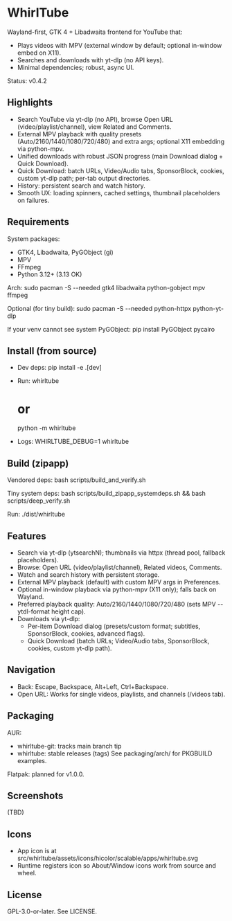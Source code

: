 # WhirlTube

Wayland-first, GTK 4 + Libadwaita frontend for YouTube that:
- Plays videos with MPV (external window by default; optional in-window embed on X11).
- Searches and downloads with yt-dlp (no API keys).
- Minimal dependencies; robust, async UI.

Status: v0.4.2

## Highlights
- Search YouTube via yt-dlp (no API), browse Open URL (video/playlist/channel), view Related and Comments.
- External MPV playback with quality presets (Auto/2160/1440/1080/720/480) and extra args; optional X11 embedding via python-mpv.
- Unified downloads with robust JSON progress (main Download dialog + Quick Download).
- Quick Download: batch URLs, Video/Audio tabs, SponsorBlock, cookies, custom yt-dlp path; per-tab output directories.
- History: persistent search and watch history.
- Smooth UX: loading spinners, cached settings, thumbnail placeholders on failures.

## Requirements
System packages:
- GTK4, Libadwaita, PyGObject (gi)
- MPV
- FFmpeg
- Python 3.12+ (3.13 OK)

Arch:
  sudo pacman -S --needed gtk4 libadwaita python-gobject mpv ffmpeg

Optional (for tiny build):
  sudo pacman -S --needed python-httpx python-yt-dlp

If your venv cannot see system PyGObject:
  pip install PyGObject pycairo

## Install (from source)
- Dev deps:
  pip install -e .[dev]

- Run:
  whirltube
  # or
  python -m whirltube

- Logs:
  WHIRLTUBE_DEBUG=1 whirltube

## Build (zipapp)
Vendored deps:
  bash scripts/build_and_verify.sh

Tiny system deps:
  bash scripts/build_zipapp_systemdeps.sh && bash scripts/deep_verify.sh

Run:
  ./dist/whirltube

## Features
- Search via yt-dlp (ytsearchN); thumbnails via httpx (thread pool, fallback placeholders).
- Browse: Open URL (video/playlist/channel), Related videos, Comments.
- Watch and search history with persistent storage.
- External MPV playback (default) with custom MPV args in Preferences.
- Optional in-window playback via python-mpv (X11 only); falls back on Wayland.
- Preferred playback quality: Auto/2160/1440/1080/720/480 (sets MPV --ytdl-format height cap).
- Downloads via yt-dlp:
  - Per-item Download dialog (presets/custom format; subtitles, SponsorBlock, cookies, advanced flags).
  - Quick Download (batch URLs; Video/Audio tabs, SponsorBlock, cookies, custom yt-dlp path).

## Navigation
- Back: Escape, Backspace, Alt+Left, Ctrl+Backspace.
- Open URL: Works for single videos, playlists, and channels (/videos tab).

## Packaging
AUR:
- whirltube-git: tracks main branch tip
- whirltube: stable releases (tags)
See packaging/arch/ for PKGBUILD examples.

Flatpak: planned for v1.0.0.

## Screenshots
(TBD)

## Icons
- App icon is at src/whirltube/assets/icons/hicolor/scalable/apps/whirltube.svg
- Runtime registers icon so About/Window icons work from source and wheel.

## License
GPL-3.0-or-later. See LICENSE.